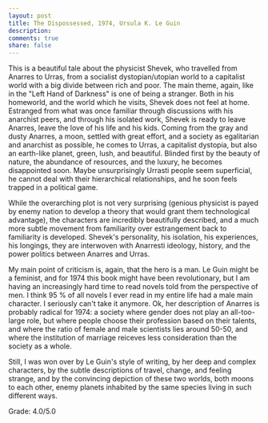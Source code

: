 ```yaml
---
layout: post
title: The Dispossessed, 1974, Ursula K. Le Guin
description: 
comments: true
share: false
---
```


This is a beautiful tale about the physicist Shevek, who travelled from Anarres to Urras, from a socialist dystopian/utopian
world to a capitalist world with a big divide between rich and poor. The main theme, again, like in the "Left Hand of Darkness"
is one of being a stranger. Both in his homeworld, and the world which he visits, Shevek does not feel at home.
Estranged from what was once familiar through discussions with his anarchist peers, and through his isolated work, Shevek
is ready to leave Anarres, leave the love of his life and his kids. Coming from the gray and dusty Anarres, a moon, settled with
great effort, and a society as egalitarian and anarchist as possible, he comes to Urras, a capitalist dystopia, but also an
earth-like planet, green, lush, and beautiful. 
Blinded first by the beauty of nature, the abundance of resources, and the luxury, he becomes disappointed soon.
Maybe unsurprisingly Urrasti people seem superficial, he cannot deal with their hierarchical relationships, and he soon feels
trapped in a political game.


While the overarching plot is not very surprising (genious physicist is payed by enemy nation to develop a theory that would
grant them technological advantage), the characters are incredibly beautifully described, and a much more subtle
movement from familiarity over estrangement back to familiarity is developed. Shevek's personality, his isolation,
his experiences, his longings, they are interwoven with Anarresti ideology, history, and the power politics between
Anarres and Urras.


My main point of criticism is, again, that the hero is a man. Le Guin might be a feminist, and for 1974 this book might
have been revolutionary, but I am having an increasingly hard time to read novels told from the perspective of men.
I think 95 % of all novels I ever read in my entire life had a male main character. I seriously can't take it anymore.
Ok, her description of Anarres is probably radical for 1974: a society where gender does not play an all-too-large role,
but where people choose their profession based on their talents, and where the ratio of female and male scientists 
lies around 50-50, and where the institution of marriage reiceves less consideration than the society as a whole.


Still, I was won over by Le Guin's style of writing, by her deep and complex characters, by the subtle descriptions
of travel, change, and feeling strange, and by the convincing depiction of these two worlds, both moons to each other, 
enemy planets inhabited by the same species living in such different ways.

Grade: 4.0/5.0



